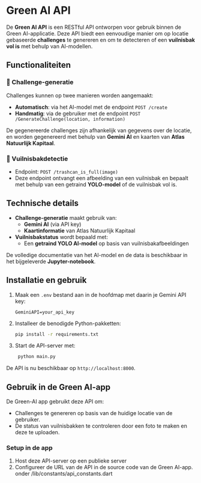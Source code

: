 # Green AI API

De **Green AI API** is een RESTful API ontworpen voor gebruik binnen de Green AI-applicatie. Deze API biedt een eenvoudige manier om op locatie gebaseerde **challenges** te genereren en om te detecteren of een **vuilnisbak vol is** met behulp van AI-modellen.

## Functionaliteiten

### 🔹 Challenge-generatie

Challenges kunnen op twee manieren worden aangemaakt:

- **Automatisch**: via het AI-model met de endpoint `POST /create`
- **Handmatig**: via de gebruiker met de endpoint `POST /GenerateChallenge(location, information)`

De gegenereerde challenges zijn afhankelijk van gegevens over de locatie, en worden gegenereerd met behulp van **Gemini AI** en kaarten van **Atlas Natuurlijk Kapitaal**.

### 🔹 Vuilnisbakdetectie

- Endpoint: `POST /trashcan_is_full(image)`
- Deze endpoint ontvangt een afbeelding van een vuilnisbak en bepaalt met behulp van een getraind **YOLO-model** of de vuilnisbak vol is.

## Technische details

- **Challenge-generatie** maakt gebruik van:
  - **Gemini AI** (via API key)
  - **Kaartinformatie** van Atlas Natuurlijk Kapitaal
- **Vuilnisbakstatus** wordt bepaald met:
  - Een **getraind YOLO AI-model** op basis van vuilnisbakafbeeldingen

De volledige documentatie van het AI-model en de data is beschikbaar in het bijgeleverde **Jupyter-notebook**.

## Installatie en gebruik

1. Maak een `.env` bestand aan in de hoofdmap met daarin je Gemini API key:

   ```env
   GeminiAPI=your_api_key

2. Installeer de benodigde Python-pakketten:

   ```bash
   pip install -r requirements.txt
   ```
   
3. Start de API-server met:

   ```bash
    python main.py
    ```
   
De API is nu beschikbaar op `http://localhost:8000`.

## Gebruik in de Green AI-app
De Green-AI app gebruikt deze API om:
- Challenges te genereren op basis van de huidige locatie van de gebruiker.
- De status van vuilnisbakken te controleren door een foto te maken en deze te uploaden.

### Setup in de app
1. Host deze API-server op een publieke server
2. Configureer de URL van de API in de source code van de Green AI-app. onder /lib/constants/api_constants.dart